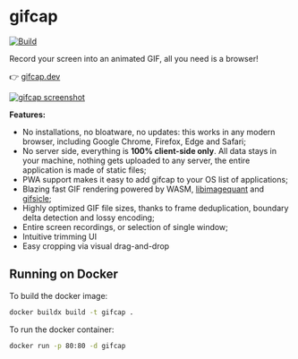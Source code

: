 # gifcap

[![Build](https://github.com/joaomoreno/gifcap/actions/workflows/build.yml/badge.svg)](https://github.com/joaomoreno/gifcap/actions/workflows/build.yml)

Record your screen into an animated GIF, all you need is a browser!

👉 [gifcap.dev](https://gifcap.dev/)

[![gifcap screenshot](https://user-images.githubusercontent.com/22350/119881198-4d861b00-bf2d-11eb-866b-9607b6da676a.png)](https://gifcap.dev/)

**Features:**

- No installations, no bloatware, no updates: this works in any modern browser, including Google Chrome, Firefox, Edge and Safari;
- No server side, everything is **100% client-side only**. All data stays in your machine, nothing gets uploaded to any server, the entire application is made of static files;
- PWA support makes it easy to add gifcap to your OS list of applications;
- Blazing fast GIF rendering powered by WASM, [libimagequant](https://github.com/ImageOptim/libimagequant) and [gifsicle](https://github.com/kohler/gifsicle);
- Highly optimized GIF file sizes, thanks to frame deduplication, boundary delta detection and lossy encoding;
- Entire screen recordings, or selection of single window;
- Intuitive trimming UI
- Easy cropping via visual drag-and-drop

## Running on Docker

To build the docker image:

```bash
docker buildx build -t gifcap .
```

To run the docker container:

```bash
docker run -p 80:80 -d gifcap
```
